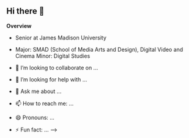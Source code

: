 ## Hi there 👋

**Overview** 

- Senior at James Madison University
- Major: SMAD (School of Media Arts and Design), Digital Video and Cinema 
Minor: Digital Studies

- 👯 I’m looking to collaborate on ...
- 🤔 I’m looking for help with ...
- 💬 Ask me about ...
- 📫 How to reach me: ...
- 😄 Pronouns: ...
- ⚡ Fun fact: ...
--> 



